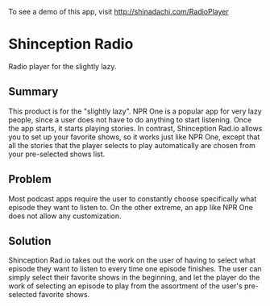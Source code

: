 To see a demo of this app, visit http://shinadachi.com/RadioPlayer

# Shinception Radio #
  Radio player for the slightly lazy.

## Summary ##
  This product is for the "slightly lazy". NPR One is a popular app for very lazy people, since a user does not have to do anything to start listening. Once the app starts, it starts playing stories. In contrast, Shinception Rad.io allows you to set up your favorite shows, so it works just like NPR One, except that all the stories that the player selects to play automatically are chosen from your pre-selected shows list.

## Problem ##
  Most podcast apps require the user to constantly choose specifically what episode they want to listen to. On the other extreme, an app like NPR One does not allow any customization.

## Solution ##
  Shinception Rad.io takes out the work on the user of having to select what episode they want to listen to every time one episode finishes. The user can simply select their favorite shows in the beginning, and let the player do the work of selecting an episode to play from the assortment of the user's pre-selected favorite shows.
